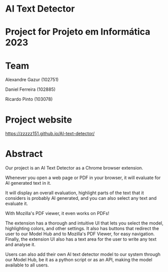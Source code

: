 # AI Text Detector

# Project for Projeto em Informática 2023

# Team

Alexandre Gazur (102751)

Daniel Ferreira (102885)

Ricardo Pinto (103078)

# Project website

https://zzzzz151.github.io/AI-text-detector/

# Abstract

Our project is an AI Text Detector as a Chrome browser extension.

Whenever you open a web page or PDF in your browser, it will evaluate for AI generated text in it.

It will display an overall evaluation, highlight parts of the text that it considers is probably AI generated, and you can also select any text and evaluate it.

With Mozilla's PDF viewer, it even works on PDFs!

The extension has a thorough and intuitive UI that lets you select the model, highlighting colors, and other settings. It also has buttons that redirect the user to our Model Hub and to Mozilla's PDF Viewer, for easy navigation. Finally, the extension UI also has a text area for the user to write any text and analyse it.

Users can also add their own AI text detector model to our system through our Model Hub, be it as a python script or as an API, making the model available to all users.
